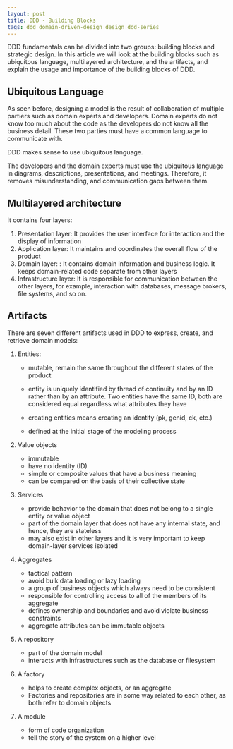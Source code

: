 ```yaml
---
layout: post
title: DDD - Building Blocks
tags: ddd domain-driven-design design ddd-series
---
```


DDD fundamentals can be divided into two groups: building blocks and strategic design. In this article we will look at the building blocks such as ubiquitous language, multilayered architecture, and the artifacts, and  explain the usage and importance of the building blocks of DDD.

## Ubiquitous Language

As seen before, designing a model is the result of collaboration of multiple partiers such as domain experts and developers. Domain experts do not know too much about the code as the developers do not know all the business detail. These two parties must have a common language to communicate with. 

DDD makes sense to use ubiquitous language. 

The developers and the domain experts must use the ubiquitous language in diagrams, descriptions, presentations, and meetings. Therefore, it removes misunderstanding, and communication gaps between them.

## Multilayered architecture

It contains four layers:

1. Presentation layer: It provides the user interface for interaction and the display of information
2. Application layer: It maintains and coordinates the overall flow of the product
3. Domain layer: : It contains domain information and business logic. It keeps domain-related code separate from other layers
4. Infrastructure layer: It is responsible for communication between the other layers, for example, interaction with databases, message brokers, file systems, and so on.

## Artifacts

There are seven different artifacts used in DDD to express, create, and retrieve domain models:

1. Entities: 

   - mutable, remain the same throughout the different states of the product

   - entity is uniquely identified by thread of continuity and by an ID rather than by an attribute. Two entities have the same ID, both are considered equal regardless what attributes they have

   - creating entities means creating an identity (pk, genid, ck, etc.)

   - defined at the initial stage of the modeling process
2. Value objects

   - immutable
   - have no identity (ID) 
   - simple or composite values that have a business meaning
   - can be compared on the basis of their collective state
3. Services

   - provide behavior to the domain that does not belong to a single entity or value object
   - part of the domain layer that does not have any internal state, and hence, they are stateless
   - may also exist in other layers and it is very important to keep domain-layer services isolated
4. Aggregates

   - tactical pattern
   - avoid bulk data loading or lazy loading
   - a group of business objects which always need to be consistent
   - responsible for controlling access to all of the members of its aggregate
   - defines ownership and boundaries and avoid violate business constraints
   - aggregate attributes can be immutable objects
5. A repository
   - part of the domain model
   - interacts with infrastructures such as the database or filesystem
6. A factory
   - helps to create complex objects, or an aggregate
   - Factories and repositories are in some way related to each other, as both refer to domain objects
7. A module
   - form of code organization
   - tell the story of the system on a higher level
